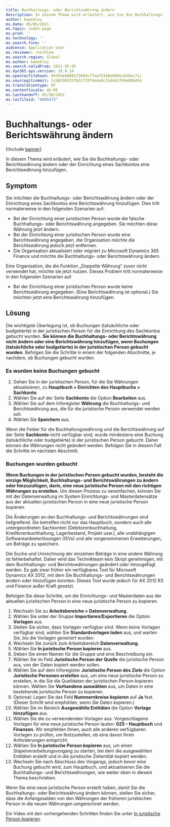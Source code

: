 ```yaml
---
title: Buchhaltungs- oder Berichtswährung ändern
description: In diesem Thema wird erläutert, wie Sie die Buchhaltungs- oder Berichtswährung ändern oder der Einrichtung eines Sachkontos eine Berichtswährung hinzufügen.
author: kweekley
ms.date: 05/05/2021
ms.topic: index-page
ms.prod: ''
ms.technology: ''
ms.search.form: ''
audience: Application User
ms.reviewer: roschlom
ms.search.region: Global
ms.author: kweekley
ms.search.validFrom: 2021-05-05
ms.dyn365.ops.version: 10.0.14
ms.openlocfilehash: 0435deb009173684c7faaf5340e8095c019ec71c
ms.sourcegitcommit: 2cd82983357b32f70f4e4a0c15d4d1f69e08bd54
ms.translationtype: HT
ms.contentlocale: de-DE
ms.lasthandoff: 05/20/2021
ms.locfileid: "6085473"
---
```

# <a name="change-the-accounting-or-reporting-currency"></a>Buchhaltungs- oder Berichtswährung ändern

[!include [banner](../includes/banner.md)]

In diesem Thema wird erläutert, wie Sie die Buchhaltungs- oder Berichtswährung ändern oder der Einrichtung eines Sachkontos eine Berichtswährung hinzufügen.

## <a name="symptom"></a>Symptom

Sie möchten die Buchhaltungs- oder Berichtswährung ändern oder der Einrichtung eines Sachkontos eine Berichtswährung hinzufügen. Dies tritt normalerweise in den folgenden Szenarien auf:

- Bei der Einrichtung einer juristischen Person wurde die falsche Buchhaltungs- oder Berichtswährung angegeben. Sie möchten diese Währung jetzt ändern.
- Bei der Einrichtung einer juristischen Person wurde eine Berichtswährung angegeben, die Organisation möchte die Berichtswährung jedoch jetzt entfernen.
- Die Organisation aktualisiert oder migriert zu Microsoft Dynamics 365 Finance und möchte die Buchhaltungs- oder Berichtswährung ändern.

Eine Organisation, die die Funktion „Doppelte Währung“ zuvor nicht verwendet hat, möchte sie jetzt nutzen. Dieses Problem tritt normalerweise in den folgenden Szenarien auf.

- Bei der Einrichtung einer juristischen Person wurde keine Berichtswährung angegeben. (Eine Berichtswährung ist optional.) Sie möchten jetzt eine Berichtswährung hinzufügen.

## <a name="resolution"></a>Lösung

Die wichtigste Überlegung ist, ob Buchungen (tatsächliche oder budgetierte) in der juristischen Person für die Einrichtung des Sachkontos gebucht wurden. **Sie können die Buchhaltungs- oder Berichtswährung nicht ändern oder eine Berichtswährung hinzufügen, wenn Buchungen (tatsächliche oder budgetierte) in der juristischen Person gebucht wurden.** Befolgen Sie die Schritte in einem der folgenden Abschnitte, je nachdem, ob Buchungen gebucht wurden.

### <a name="no-transactions-have-been-posted"></a>Es wurden keine Buchungen gebucht

1. Gehen Sie in der juristischen Person, für die Sie Währungen aktualisieren, zu **Hauptbuch \> Einrichten des Hauptbuchs \> Sachkonto**.
2. Wählen Sie auf der Seite **Sachkonto** die Option **Bearbeiten** aus.
3. Wählen Sie auf dem Inforegister **Währung** die Buchhaltungs- und Berichtswährung aus, die für die juristische Person verwendet werden soll.
4. Wählen Sie **Speichern** aus.

Wenn die Felder für die Buchhaltungswährung und die Berichtswährung auf der Seite **Sachkonto** nicht verfügbar sind, wurde mindestens eine Buchung (tatsächliche oder budgetierte) in der juristischen Person gebucht. Daher können die Währungen nicht geändert werden. Befolgen Sie in diesem Fall die Schritte im nächsten Abschnitt.

### <a name="transactions-have-been-posted"></a>Buchungen wurden gebucht

**Wenn Buchungen in der juristischen Person gebucht wurden, besteht die einzige Möglichkeit, Buchhaltungs- und Berichtswährungen zu ändern oder hinzuzufügen, darin, eine neue juristische Person mit den richtigen Währungen zu erstellen.** Um diesen Prozess zu vereinfachen, können Sie mit der Datenverwaltung im System Einrichtungs- und Masterdatensätze aus der aktuellen juristischen Person in eine neue juristische Person kopieren.

Die Änderungen an den Buchhaltungs- und Berichtswährungen sind tiefgreifend. Sie betreffen nicht nur das Hauptbuch, sondern auch alle untergeordneten Sachkonten (Debitorenbuchhaltung, Kreditorenbuchhaltung, Lagerbestand, Projekt usw.), alle unabhängigen Softwareanbieterlösungen (ISVs) und alle vorgenommenen Erweiterungen, um Beträge zu speichern.

Die Suche und Umrechnung der einzelnen Beträge in eine andere Währung ist fehlerbehaftet. Daher wird das Technikteam kein Skript genehmigen, mit dem Buchhaltungs- und Berichtswährungen geändert oder hinzugefügt werden. Es gab zwar früher ein verfügbares Tool für Microsoft Dynamics AX 2012, mit dem Sie Buchhaltungs- und Berichtswährungen ändern oder hinzufügen konnten. Dieses Tool wurde jedoch für AX 2012 R3 und Finance außer Kraft gesetzt.

Befolgen Sie diese Schritte, um die Einrichtungs- und Masterdaten aus der aktuellen juristischen Person in eine neue juristische Person zu kopieren.

1. Wechseln Sie zu **Arbeitsbereiche \> Datenverwaltung**.
2. Wählen Sie unter der Gruppe **Importieren/Exportieren** die Option **Vorlagen** aus.
3. Stellen Sie sicher, dass Vorlagen verfügbar sind. Wenn keine Vorlagen verfügbar sind, wählen Sie **Standardvorlagen laden** aus, und warten Sie, bis die Vorlagen generiert wurden.
4. Wechseln Sie zurück zum Arbeitsbereich **Datenverwaltung**.
5. Wählen Sie **In juristische Person kopieren** aus.
6. Geben Sie einen Namen für die Gruppe und eine Beschreibung ein.
7. Wählen Sie im Feld **Juristische Person der Quelle** die juristische Person aus, von der Daten kopiert werden sollen.
8. Wählen Sie auf dem Inforegister **Juristische Person des Ziels** die Option **Juristische Personen erstellen** aus, um eine neue juristische Person zu erstellen, in die Sie die Quelldaten der juristischen Person kopieren können. Wählen Sie **Vorhandene auswählen** aus, um Daten in eine bestehende juristische Person zu kopieren.
9. Optional: Legen Sie das Feld **Nummernkreise kopieren** auf **Ja** fest. (Dieser Schritt wird empfohlen, wenn Sie Daten kopieren.)
10. Wählen Sie im Bereich **Ausgewählte Entitäten** die Option **Vorlage hinzufügen** aus.
11. Wählen Sie die zu verwendenden Vorlagen aus. Vorgeschlagene Vorlagen für eine neue juristische Person lauten: **025 – Hauptbuch** und **Finanzen**. Wir empfehlen Ihnen, auch alle anderen verfügbaren Vorlagen zu prüfen, um festzustellen, ob eine davon Ihren Anforderungen entspricht.
12. Wählen Sie **In juristische Person kopieren** aus, um einen Stapelverarbeitungsvorgang zu starten, bei dem die ausgewählten Entitäten erstellt und in die juristische Zielentität kopiert werden.
13. Wechseln Sie nach Abschluss des Vorgangs, jedoch bevor eine Buchung gebucht wird, zum Hauptbuch, und aktualisieren Sie die Buchhaltungs- und Berichtswährungen, wie weiter oben in diesem Thema beschrieben.

Wenn Sie eine neue juristische Person erstellt haben, damit Sie die Buchhaltungs- oder Berichtswährung ändern können, stellen Sie sicher, dass die Anfangssalden von den Währungen der früheren juristischen Person in die neuen Währungen umgerechnet werden.

Ein Video mit den vorhergehenden Schritten finden Sie unter [In juristische Person kopieren](https://community.dynamics.com/365/b/techtalks/posts/copy-into-legal-entity-october-24-2017).

